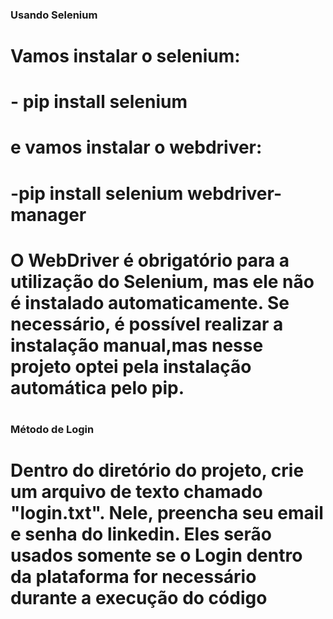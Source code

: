 ### Usando Selenium
# Vamos instalar o selenium:
# - pip install selenium 
# e vamos instalar o webdriver:
# -pip install selenium webdriver-manager
#
# O WebDriver é obrigatório para a utilização do Selenium, mas ele não é instalado automaticamente. Se necessário, é possível realizar a instalação manual,mas nesse projeto optei pela instalação automática pelo pip.
#
#
### Método de Login
#
# Dentro do diretório do projeto, crie um arquivo de texto chamado "login.txt". Nele, preencha seu email e senha do linkedin. Eles serão usados somente se o Login dentro da plataforma for necessário durante a execução do código
